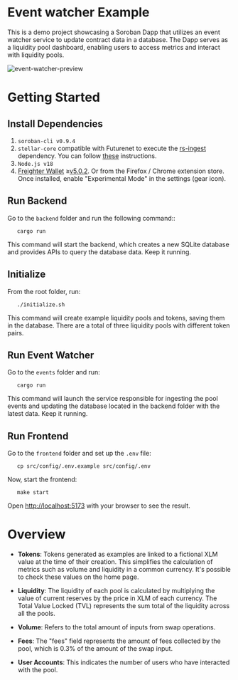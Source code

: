 # Event watcher Example

This is a demo project showcasing a Soroban Dapp that utilizes an event watcher service to update contract data in a database. The Dapp serves as a liquidity pool dashboard, enabling users to access metrics and interact with liquidity pools.

![event-watcher-preview](https://github.com/CheesecakeLabs/soroban-dapps/assets/31604209/f70a1ac7-aa6a-43c5-89ea-4d7313c95cd2)


Getting Started
===============

Install Dependencies
--------------------

1. `soroban-cli v0.9.4`
2. `stellar-core` compatible with Futurenet to execute the [rs-ingest](https://github.com/xycloo/rs-ingest) dependency. You can follow [these](https://github.com/xycloo/rs-ingest/tree/main#stellar-core-setup) instructions.
3. `Node.js v18`
4. [Freighter Wallet](https://www.freighter.app/) ≥[v5.0.2](https://github.com/stellar/freighter/releases/tag/2.9.1). Or from the Firefox / Chrome extension store. Once installed, enable "Experimental Mode" in the settings (gear icon).


Run Backend
-----------
Go to the `backend` folder and run the following command::

       cargo run

This command will start the backend, which creates a new SQLite database and provides APIs to query the database data. Keep it running.


Initialize
-----------
From the root folder, run:

       ./initialize.sh

This command will create example liquidity pools and tokens, saving them in the database. There are a total of three liquidity pools with different token pairs.


Run Event Watcher
-----------
Go to the `events` folder and run:

       cargo run

This command will launch the service responsible for ingesting the pool events and updating the database located in the backend folder with the latest data. Keep it running.


Run Frontend
-----------
Go to the `frontend` folder and set up the `.env` file:

       cp src/config/.env.example src/config/.env

Now, start the frontend:

       make start


Open [http://localhost:5173](http://localhost:5173) with your browser to see the result. 


Overview
===============

- **Tokens**: Tokens generated as examples are linked to a fictional XLM value at the time of their creation. This simplifies the calculation of metrics such as volume and liquidity in a common currency. It's possible to check these values on the home page.

- **Liquidity**: The liquidity of each pool is calculated by multiplying the value of current reserves by the price in XLM of each currency. The Total Value Locked (TVL) represents the sum total of the liquidity across all the pools.

- **Volume**: Refers to the total amount of inputs from swap operations.

- **Fees**: The "fees" field represents the amount of fees collected by the pool, which is 0.3% of the amount of the swap input.

- **User Accounts**: This indicates the number of users who have interacted with the pool.
